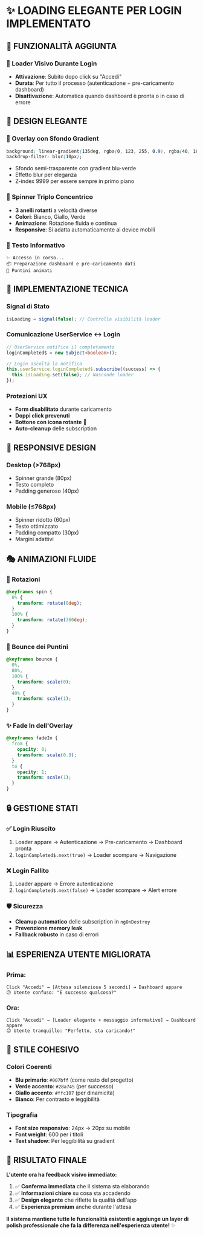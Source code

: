 # ✨ LOADING ELEGANTE PER LOGIN IMPLEMENTATO

## 🎯 FUNZIONALITÀ AGGIUNTA

### **🔄 Loader Visivo Durante Login**

- **Attivazione**: Subito dopo click su "Accedi"
- **Durata**: Per tutto il processo (autenticazione + pre-caricamento dashboard)
- **Disattivazione**: Automatica quando dashboard è pronta o in caso di errore

## 🎨 DESIGN ELEGANTE

### **🌈 Overlay con Sfondo Gradient**

```css
background: linear-gradient(135deg, rgba(0, 123, 255, 0.9), rgba(40, 167, 69, 0.9));
backdrop-filter: blur(10px);
```

- Sfondo semi-trasparente con gradient blu-verde
- Effetto blur per eleganza
- Z-index 9999 per essere sempre in primo piano

### **🔄 Spinner Triplo Concentrico**

- **3 anelli rotanti** a velocità diverse
- **Colori**: Bianco, Giallo, Verde
- **Animazione**: Rotazione fluida e continua
- **Responsive**: Si adatta automaticamente ai device mobili

### **📝 Testo Informativo**

```
✨ Accesso in corso...
📦 Preparazione dashboard e pre-caricamento dati
💫 Puntini animati
```

## 🔧 IMPLEMENTAZIONE TECNICA

### **Signal di Stato**

```typescript
isLoading = signal(false); // Controlla visibilità loader
```

### **Comunicazione UserService ↔ Login**

```typescript
// UserService notifica il completamento
loginCompleted$ = new Subject<boolean>();

// Login ascolta la notifica
this.userService.loginCompleted$.subscribe((success) => {
  this.isLoading.set(false); // Nasconde loader
});
```

### **Protezioni UX**

- **Form disabilitato** durante caricamento
- **Doppi click prevenuti**
- **Bottone con icona rotante** 🔄
- **Auto-cleanup** delle subscription

## 📱 RESPONSIVE DESIGN

### **Desktop (>768px)**

- Spinner grande (80px)
- Testo completo
- Padding generoso (40px)

### **Mobile (≤768px)**

- Spinner ridotto (60px)
- Testo ottimizzato
- Padding compatto (30px)
- Margini adattivi

## 🎭 ANIMAZIONI FLUIDE

### **🔄 Rotazioni**

```css
@keyframes spin {
  0% {
    transform: rotate(0deg);
  }
  100% {
    transform: rotate(360deg);
  }
}
```

### **💫 Bounce dei Puntini**

```css
@keyframes bounce {
  0%,
  80%,
  100% {
    transform: scale(0);
  }
  40% {
    transform: scale(1);
  }
}
```

### **✨ Fade In dell'Overlay**

```css
@keyframes fadeIn {
  from {
    opacity: 0;
    transform: scale(0.9);
  }
  to {
    opacity: 1;
    transform: scale(1);
  }
}
```

## 🔒 GESTIONE STATI

### **✅ Login Riuscito**

1. Loader appare → Autenticazione → Pre-caricamento → Dashboard pronta
2. `loginCompleted$.next(true)` → Loader scompare → Navigazione

### **❌ Login Fallito**

1. Loader appare → Errore autenticazione
2. `loginCompleted$.next(false)` → Loader scompare → Alert errore

### **🛡️ Sicurezza**

- **Cleanup automatico** delle subscription in `ngOnDestroy`
- **Prevenzione memory leak**
- **Fallback robusto** in caso di errori

## 📊 ESPERIENZA UTENTE MIGLIORATA

### **Prima:**

```
Click "Accedi" → [Attesa silenziosa 5 secondi] → Dashboard appare
😕 Utente confuso: "È successo qualcosa?"
```

### **Ora:**

```
Click "Accedi" → [Loader elegante + messaggio informativo] → Dashboard appare
😊 Utente tranquillo: "Perfetto, sta caricando!"
```

## 🎨 STILE COHESIVO

### **Colori Coerenti**

- **Blu primario**: `#007bff` (come resto del progetto)
- **Verde accento**: `#28a745` (per successo)
- **Giallo accento**: `#ffc107` (per dinamicità)
- **Bianco**: Per contrasto e leggibilità

### **Tipografia**

- **Font size responsivo**: 24px → 20px su mobile
- **Font weight**: 600 per i titoli
- **Text shadow**: Per leggibilità su gradient

## 🚀 RISULTATO FINALE

**L'utente ora ha feedback visivo immediato:**

1. ✅ **Conferma immediata** che il sistema sta elaborando
2. ✅ **Informazioni chiare** su cosa sta accadendo
3. ✅ **Design elegante** che riflette la qualità dell'app
4. ✅ **Esperienza premium** anche durante l'attesa

**Il sistema mantiene tutte le funzionalità esistenti e aggiunge un layer di polish professionale che fa la differenza nell'esperienza utente!** ✨
